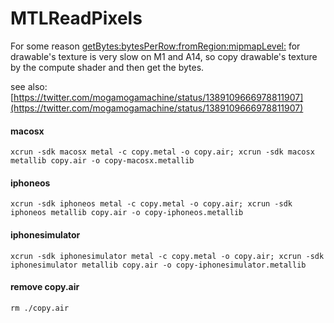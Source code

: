 # MTLReadPixels

For some reason [getBytes:bytesPerRow:fromRegion:mipmapLevel:](https://developer.apple.com/documentation/metal/mtltexture/1515751-getbytes?language=objc) for drawable's texture is very slow on M1 and A14, so copy drawable's texture by the compute shader and then get the bytes.

see also:  
[https://twitter.com/mogamogamachine/status/1389109666978811907](https://twitter.com/mogamogamachine/status/1389109666978811907)

#### macosx

    xcrun -sdk macosx metal -c copy.metal -o copy.air; xcrun -sdk macosx metallib copy.air -o copy-macosx.metallib

#### iphoneos

    xcrun -sdk iphoneos metal -c copy.metal -o copy.air; xcrun -sdk iphoneos metallib copy.air -o copy-iphoneos.metallib

#### iphonesimulator	

    xcrun -sdk iphonesimulator metal -c copy.metal -o copy.air; xcrun -sdk iphonesimulator metallib copy.air -o copy-iphonesimulator.metallib

#### remove copy.air

    rm ./copy.air


​	

